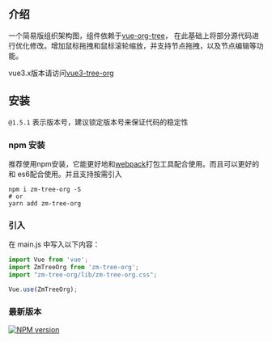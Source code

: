 ## 介绍

一个简易版组织架构图，组件依赖于[vue-org-tree](https://github.com/hukaibaihu/vue-org-tree)，
在此基础上将部分源代码进行优化修改。增加鼠标拖拽和鼠标滚轮缩放，并支持节点拖拽，以及节点编辑等功能。

vue3.x版本请访问[vue3-tree-org](https://sangtian152.github.io/vue3-tree-org/)

## 安装

    
`@1.5.1` 表示版本号，建议锁定版本号来保证代码的稳定性

### npm 安装

推荐使用npm安装，它能更好地和[webpack](https://webpack.js.org/)打包工具配合使用。而且可以更好的和
es6配合使用。并且支持按需引入

```shell
npm i zm-tree-org -S
# or 
yarn add zm-tree-org
```

### 引入

在 main.js 中写入以下内容：

```javascript
import Vue from 'vue';
import ZmTreeOrg from 'zm-tree-org';
import "zm-tree-org/lib/zm-tree-org.css";

Vue.use(ZmTreeOrg);
```

### 最新版本

[![NPM version](https://img.shields.io/npm/v/zm-tree-org)](https://www.npmjs.com/package/zm-tree-org)

